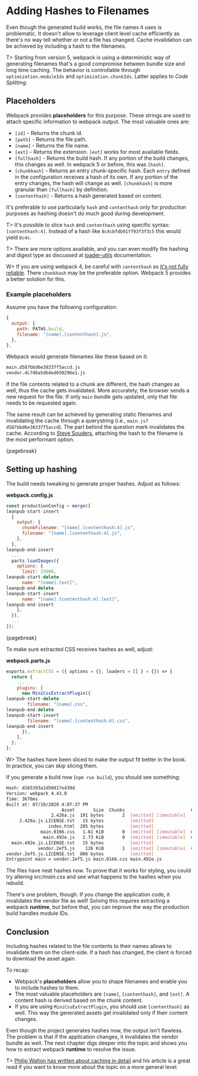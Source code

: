 # Adding Hashes to Filenames

Even though the generated build works, the file names it uses is problematic. It doesn't allow to leverage client level cache efficiently as there's no way tell whether or not a file has changed. Cache invalidation can be achieved by including a hash to the filenames.

T> Starting from version 5, webpack is using a deterministic way of generating filenames that's a good compromise between bundle size and long time caching. The behavior is controllable through `optimization.moduleIds` and `optimization.chunkIds`. Latter applies to _Code Splitting_.

## Placeholders

Webpack provides **placeholders** for this purpose. These strings are used to attach specific information to webpack output. The most valuable ones are:

- `[id]` - Returns the chunk id.
- `[path]` - Returns the file path.
- `[name]` - Returns the file name.
- `[ext]` - Returns the extension. `[ext]` works for most available fields.
- `[fullhash]` - Returns the build hash. If any portion of the build changes, this changes as well. In webpack 5 or before, this was `[hash]`.
- `[chunkhash]` - Returns an entry chunk-specific hash. Each `entry` defined in the configuration receives a hash of its own. If any portion of the entry changes, the hash will change as well. `[chunkhash]` is more granular than `[fullhash]` by definition.
- `[contenthash]` - Returns a hash generated based on content.

It's preferable to use particularly `hash` and `contenthash` only for production purposes as hashing doesn't do much good during development.

T> It's possible to slice `hash` and `contenthash` using specific syntax: `[contenthash:4]`. Instead of a hash like `8c4cbfdb91ff93f3f3c5` this would yield `8c4c`.

T> There are more options available, and you can even modify the hashing and digest type as discussed at [loader-utils](https://www.npmjs.com/package/loader-utils#interpolatename) documentation.

W> If you are using webpack 4, be careful with `contenthash` as [it's not fully reliable](https://github.com/webpack/webpack/issues/11146). There `chunkhash` may be the preferable option. Webpack 5 provides a better solution for this.

### Example placeholders

Assume you have the following configuration:

```javascript
{
  output: {
    path: PATHS.build,
    filename: "[name].[contenthash].js",
  },
},
```

Webpack would generate filenames like these based on it:

```bash
main.d587bbd6e38337f5accd.js
vendor.dc746a5db4ed650296e1.js
```

If the file contents related to a chunk are different, the hash changes as well, thus the cache gets invalidated. More accurately, the browser sends a new request for the file. If only `main` bundle gets updated, only that file needs to be requested again.

The same result can be achieved by generating static filenames and invalidating the cache through a querystring (i.e., `main.js?d587bbd6e38337f5accd`). The part behind the question mark invalidates the cache. According to [Steve Souders](http://www.stevesouders.com/blog/2008/08/23/revving-filenames-dont-use-querystring/), attaching the hash to the filename is the most performant option.

{pagebreak}

## Setting up hashing

The build needs tweaking to generate proper hashes. Adjust as follows:

**webpack.config.js**

```javascript
const productionConfig = merge([
leanpub-start-insert
  {
    output: {
      chunkFilename: "[name].[contenthash:4].js",
      filename: "[name].[contenthash:4].js",
    },
  },
leanpub-end-insert
  ...
  parts.loadImages({
    options: {
      limit: 15000,
leanpub-start-delete
      name: "[name].[ext]",
leanpub-end-delete
leanpub-start-insert
      name: "[name].[contenthash:4].[ext]",
leanpub-end-insert
    },
  }),
  ...
]);
```

{pagebreak}

To make sure extracted CSS receives hashes as well, adjust:

**webpack.parts.js**

```javascript
exports.extractCSS = ({ options = {}, loaders = [] } = {}) => {
  return {
    ...
    plugins: [
      new MiniCssExtractPlugin({
leanpub-start-delete
        filename: "[name].css",
leanpub-end-delete
leanpub-start-insert
        filename: "[name].[contenthash:4].css",
leanpub-end-insert
      }),
    ],
  };
};
```

W> The hashes have been sliced to make the output fit better in the book. In practice, you can skip slicing them.

If you generate a build now (`npm run build`), you should see something:

```bash
Hash: d165393a1d50d17e439d
Version: webpack 4.43.0
Time: 3676ms
Built at: 07/10/2020 4:07:37 PM
                     Asset       Size  Chunks                         Chunk Names
                 2.426a.js  191 bytes       2  [emitted] [immutable]
     2.426a.js.LICENSE.txt   15 bytes          [emitted]
                index.html  285 bytes          [emitted]
             main.0166.css   1.61 KiB       0  [emitted] [immutable]  main
              main.492e.js   2.73 KiB       0  [emitted] [immutable]  main
  main.492e.js.LICENSE.txt   15 bytes          [emitted]
            vendor.2ef5.js    126 KiB       1  [emitted] [immutable]  vendor
vendor.2ef5.js.LICENSE.txt  806 bytes          [emitted]
Entrypoint main = vendor.2ef5.js main.0166.css main.492e.js
```

The files have neat hashes now. To prove that it works for styling, you could try altering _src/main.css_ and see what happens to the hashes when you rebuild.

There's one problem, though. If you change the application code, it invalidates the vendor file as well! Solving this requires extracting a webpack **runtime**, but before that, you can improve the way the production build handles module IDs.

## Conclusion

Including hashes related to the file contents to their names allows to invalidate them on the client-side. If a hash has changed, the client is forced to download the asset again.

To recap:

- Webpack's **placeholders** allow you to shape filenames and enable you to include hashes to them.
- The most valuable placeholders are `[name]`, `[contenthash]`, and `[ext]`. A content hash is derived based on the chunk content.
- If you are using `MiniCssExtractPlugin`, you should use `[contenthash]` as well. This way the generated assets get invalidated only if their content changes.

Even though the project generates hashes now, the output isn't flawless. The problem is that if the application changes, it invalidates the vendor bundle as well. The next chapter digs deeper into the topic and shows you how to extract webpack **runtime** to resolve the issue.

T> [Philip Walton has written about caching in detail](https://philipwalton.com/articles/cascading-cache-invalidation/) and his article is a great read if you want to know more about the topic on a more general level.
